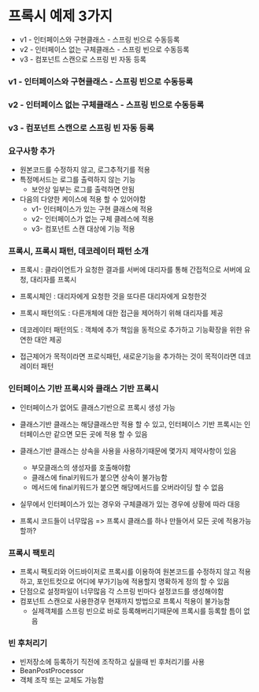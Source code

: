 # 프록시 예제 3가지

* v1 - 인터페이스와 구현클래스 - 스프링 빈으로 수동등록
* v2 - 인터페이스 없는 구체클래스 - 스프링 빈으로 수동등록
* v3 - 컴포넌트 스캔으로 스프링 빈 자동 등록

### v1 - 인터페이스와 구현클래스 - 스프링 빈으로 수동등록

### v2 - 인터페이스 없는 구체클래스 - 스프링 빈으로 수동등록

### v3 - 컴포넌트 스캔으로 스프링 빈 자동 등록

### 요구사항 추가

* 원본코드를 수정하지 않고, 로그추적기를 적용
* 특정메서드는 로그를 출력하지 않는 기능
    * 보안상 일부는 로그를 출력하면 안됨
* 다음의 다양한 케이스에 적용 할 수 있어야함 
    * v1- 인터페이스가 있는 구현 클래스에 적용
    * v2- 인터페이스가 없는 구체 클레스에 적용
    * v3- 컴포넌트 스캔 대상에 기능 적용

### 프록시, 프록시 패턴, 데코레이터 패턴 소개

* 프록시 : 클라이언트가 요청한 결과를 서버에 대리자를 통해 간접적으로 서버에 요청, 대리자를 프록시
* 프록시체인 : 대리자에게 요청한 것을 또다른 대리자에게 요청한것 

* 프록시 패턴의도 : 다른개체에 대한 접근을 제어하기 위해 대리자를 제공
* 데코레이터 패턴의도 : 객체에 추가 책임을 동적으로 추가하고 기능확장을 위한 유연한 대안 제공

* 접근제어가 목적이라면 프로식패턴, 새로운기능을 추가하는 것이 목적이라면 데코레이터 패턴

### 인터페이스 기반 프록시와 클래스 기반 프록시

* 인터페이스가 없어도 클래스기반으로 프록시 생성 가능
* 클래스기반 클래스는 해당클래스만 적용 할 수 있고, 인터페이스 기반 프록시는 인터페이스만 같으면 모든 곳에 적용 할 수 있음
* 클래스기반 클래스는 상속을 사용을 사용하기때문에 몇가지 제약사항이 있음
  * 부모클래스의 생성자를 호출해야함
  * 클래스에 final키워드가 붙으면 상속이 불가능함
  * 메서드에 final키워드가 붙으면 해당메서드를 오버라이딩 할 수 없음

* 실무에서 인터페이스가 있는 경우와 구체클래가 있는 경우에 상황에 따라 대응
* 프록시 코드들이 너무많음 => 프록시 클래스를 하나 만들어서 모든 곳에 적용가능할까? 

### 프록시 팩토리

* 프록시 팩토리와 어드바이저로 프록시를 이용하여 원본코드를 수정하지 않고 적용하고, 포인트컷으로 어디에 부가기능에 적용할지 명확하게 정의 할 수 있음
* 단점으로 설정파일이 너무많음 각 스프링 빈마다 설정코드를 생성해야함
* 컴포넌트 스캔으로 사용한경우 현재까지 방법으로 프록시 적용이 불가능함
  * 실제객체를 스프링 빈으로 바로 등록해버리기때문에 프록시를 등록할 틈이 없음

### 빈 후처리기

* 빈저장소에 등록하기 직전에 조작하고 싶을때 빈 후처리기를 사용 
* BeanPostProcessor
* 객체 조작 또는 교체도 가능함